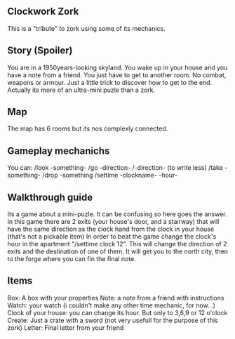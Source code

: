 ## Clockwork Zork
This is a "tribute" to zork using some of its mechanics.

##  Story (Spoiler)
You are in a 1950years-looking skyland. You wake up in your house and you have a note from a friend.
You just have to get to another room. No combat, weapons or armour. Just a little trick to discover how to get
to the end. Actually its more of an ultra-mini puzle than a zork.

##  Map
The map has 6 rooms but its nos complexly connected.


##  Gameplay mechanichs
You can:
/look -something-
/go -direction-
/-direction- (to write less)
/take -something-
/drop -something
/settime -clockname- -hour-

##  Walkthrough guide
Its a game about a mini-puzle. It can be confusing so here goes the answer.
In this game there are 2 exits (your house's door, and a stairway) that will have the same direction as the clock hand from the clock in your house (that's not a pickable item)
In order to beat the game change the clock's hour in the apartment "/settime clock 12". 
This will change the direction of 2 exits and the destination of one of them. It will get you to the north city, then to the forge where you can fin the final note.


##  Items
Box: A box with your properties
Note: a note from a friend with instructions
Watch: your watch (i couldn't make any other time mechanic, for now...)
Clock of your house: you can change its hour. But only to 3,6,9 or 12 o'clock
Create: Just a crate with a sword (not very usefull for the purpose of this zork)
Letter: Final letter from your friend
